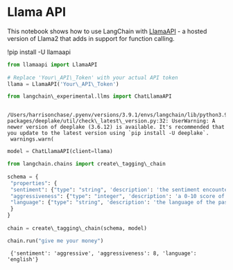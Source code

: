 # Llama API

This notebook shows how to use LangChain with [LlamaAPI](https://llama-api.com/) - a hosted version of Llama2 that adds in support for function calling.

!pip install -U llamaapi

```python
from llamaapi import LlamaAPI  
  
# Replace 'Your\_API\_Token' with your actual API token  
llama = LlamaAPI('Your\_API\_Token')  

```

```python
from langchain\_experimental.llms import ChatLlamaAPI  

```

```text
 /Users/harrisonchase/.pyenv/versions/3.9.1/envs/langchain/lib/python3.9/site-packages/deeplake/util/check\_latest\_version.py:32: UserWarning: A newer version of deeplake (3.6.12) is available. It's recommended that you update to the latest version using `pip install -U deeplake`.  
 warnings.warn(  

```

```python
model = ChatLlamaAPI(client=llama)  

```

```python
from langchain.chains import create\_tagging\_chain  
  
schema = {  
 "properties": {  
 "sentiment": {"type": "string", 'description': 'the sentiment encountered in the passage'},  
 "aggressiveness": {"type": "integer", 'description': 'a 0-10 score of how aggressive the passage is'},  
 "language": {"type": "string", 'description': 'the language of the passage'},  
 }  
}  
  
chain = create\_tagging\_chain(schema, model)  

```

```python
chain.run("give me your money")  

```

```text
 {'sentiment': 'aggressive', 'aggressiveness': 8, 'language': 'english'}  

```
